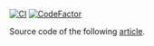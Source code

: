 [![CI](https://github.com/aelassas/functional-cs/actions/workflows/dotnet.yml/badge.svg)](https://github.com/aelassas/functional-cs/actions/workflows/dotnet.yml) [![CodeFactor](https://www.codefactor.io/repository/github/aelassas/functional-cs/badge/main)](https://www.codefactor.io/repository/github/aelassas/functional-cs/overview/main)

Source code of the following [article](https://www.codeproject.com/Articles/5370282/Functional-Programming-in-Csharp-2).

